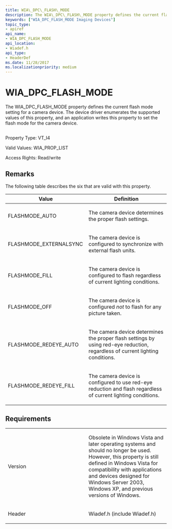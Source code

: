 ```yaml
---
title: WIA\_DPC\_FLASH\_MODE
description: The WIA\_DPC\_FLASH\_MODE property defines the current flash mode setting for a camera device. The device driver enumerates the supported values of this property, and an application writes this property to set the flash mode for the camera device.
keywords: ["WIA_DPC_FLASH_MODE Imaging Devices"]
topic_type:
- apiref
api_name:
- WIA_DPC_FLASH_MODE
api_location:
- Wiadef.h
api_type:
- HeaderDef
ms.date: 11/28/2017
ms.localizationpriority: medium
---
```


# WIA\_DPC\_FLASH\_MODE


The WIA\_DPC\_FLASH\_MODE property defines the current flash mode setting for a camera device. The device driver enumerates the supported values of this property, and an application writes this property to set the flash mode for the camera device.

## <span id="ddk_wia_dpc_flash_mode_si"></span><span id="DDK_WIA_DPC_FLASH_MODE_SI"></span>


Property Type: VT\_I4

Valid Values: WIA\_PROP\_LIST

Access Rights: Read/write

Remarks
-------

The following table describes the six that are valid with this property.

<table>
<colgroup>
<col width="50%" />
<col width="50%" />
</colgroup>
<thead>
<tr class="header">
<th>Value</th>
<th>Definition</th>
</tr>
</thead>
<tbody>
<tr class="odd">
<td><p>FLASHMODE_AUTO</p></td>
<td><p>The camera device determines the proper flash settings.</p></td>
</tr>
<tr class="even">
<td><p>FLASHMODE_EXTERNALSYNC</p></td>
<td><p>The camera device is configured to synchronize with external flash units.</p></td>
</tr>
<tr class="odd">
<td><p>FLASHMODE_FILL</p></td>
<td><p>The camera device is configured to flash regardless of current lighting conditions.</p></td>
</tr>
<tr class="even">
<td><p>FLASHMODE_OFF</p></td>
<td><p>The camera device is configured <em>not</em> to flash for any picture taken.</p></td>
</tr>
<tr class="odd">
<td><p>FLASHMODE_REDEYE_AUTO</p></td>
<td><p>The camera device determines the proper flash settings by using red-eye reduction, regardless of current lighting conditions.</p></td>
</tr>
<tr class="even">
<td><p>FLASHMODE_REDEYE_FILL</p></td>
<td><p>The camera device is configured to use red-eye reduction and flash regardless of current lighting conditions.</p></td>
</tr>
</tbody>
</table>

 

Requirements
------------

<table>
<colgroup>
<col width="50%" />
<col width="50%" />
</colgroup>
<tbody>
<tr class="odd">
<td><p>Version</p></td>
<td><p>Obsolete in Windows Vista and later operating systems and should no longer be used. However, this property is still defined in Windows Vista for compatibility with applications and devices designed for Windows Server 2003, Windows XP, and previous versions of Windows.</p></td>
</tr>
<tr class="even">
<td><p>Header</p></td>
<td>Wiadef.h (include Wiadef.h)</td>
</tr>
</tbody>
</table>

 

 





